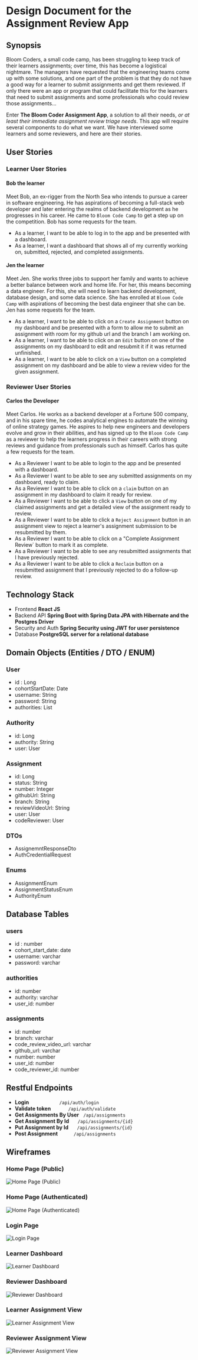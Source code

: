 # Design Document for the Assignment Review App


## Synopsis
Bloom Coders, a small code camp, has been struggling to keep track of their learners assignments; over time, this has become a logistical nightmare. The managers have requested that the engineering teams come up with some solutions, and one part of the problem is that they do not have a good way for a learner to submit assignments and get them reviewed. If only there were an app or program that could facilitate this for the learners that need to submit assignments and some professionals who could review those assignments...

Enter **The Bloom Coder Assignment App**, a solution to all their needs, *or at least their immediate assignment review triage needs*. This app will require several components to do what we want. We have interviewed some learners and some reviewers, and here are their stories.

## User Stories

### Learner User Stories
#### Bob the learner
Meet Bob, an ex-rigger from the North Sea who intends to pursue a career in software engineering. He has aspirations of becoming a full-stack web developer and later entering the realms of backend development as he progresses in his career. He came to `Bloom Code Camp` to get a step up on the competition. Bob has some requests for the team.

- As a learner, I want to be able to log in to the app and be presented with a dashboard.
- As a learner, I want a dashboard that shows all of my currently working on, submitted, rejected, and completed assignments.

#### Jen the learner
Meet Jen. She works three jobs to support her family and wants to achieve a better balance between work and home life. For her, this means becoming a data engineer. For this, she will need to learn backend development, database design, and some data science. She has enrolled at `Bloom Code Camp` with aspirations of becoming the best data engineer that she can be. Jen has some requests for the team.

- As a learner, I want to be able to click on a `Create Assignment` button on my dashboard and be presented with a form to allow me to submit an assignment with room for my github url and the branch I am working on.
- As a learner, I want to be able to click on an `Edit` button on one of the assignments on my dashboard to edit and resubmit it if it was returned unfinished.
- As a learner, I want to be able to click on a `View` button on a completed assignment on my dashboard and be able to view a review video for the given assignment.

### Reviewer User Stories

#### Carlos the Developer
Meet Carlos. He works as a backend developer at a Fortune 500 company, and in his spare time, he codes analytical engines to automate the winning of online strategy games. He aspires to help new engineers and developers evolve and grow in their abilities, and has signed up to the `Bloom Code Camp` as a reviewer to help the learners progress in their careers with strong reviews and guidance from professionals such as himself. Carlos has quite a few requests for the team.

- As a Reviewer I want to be able to login to the app and be presented with a dashboard.
- As a Reviewer I want to be able to see any submitted assignments on my dashboard, ready to claim.
- As a Reviewer I want to be able to click on a `claim` button on an assignment in my dashboard to claim it ready for review.
- As a Reviewer I want to be able to click a `View` button on one of my claimed assignments and get a detailed view of the assignment ready to review.
- As a Reviewer I want to be able to click a `Reject Assignment` button in an assignment view to reject a learner's assignment submission to be resubmitted by them.
- As a Reviewer I want to be able to click on a "Complete Assignment Review` button to mark it as complete.
- As a Reviewer I want to be able to see any resubmitted assignments that I have previously rejected.
- As a Reviewer I want to be able to click a `Reclaim` button on a resubmitted assignment that I previously rejected to do a follow-up review.

## Technology Stack
- Frontend **React JS**
- Backend API **Spring Boot with Spring Data JPA with Hibernate and the Postgres Driver**
- Security and Auth **Spring Security using JWT for user persistence**
- Database **PostgreSQL server for a relational database**

## Domain Objects (Entities / DTO / ENUM)

### User
- id : Long
- cohortStartDate: Date
- username: String
- password: String
- authorities: List<Authority>

### Authority
- id: Long
- authority: String
- user: User

### Assignment
- id: Long
- status: String
- number: Integer
- githubUrl: String
- branch: String
- reviewVideoUrl: String
- user: User
- codeReviewer: User

### DTOs
- AssignemntResponseDto
- AuthCredentialRequest

### Enums
- AssignmentEnum
- AssignmentStatusEnum
- AuthorityEnum

## Database Tables

### users
- id : number
- cohort_start_date: date
- username: varchar
- password: varchar

### authorities
- id: number
- authority: varchar
- user_id: number

### assignments
- id: number
- branch: varchar
- code_review_video_url: varchar
- github_url: varchar
- number: number
- user_id: number
- code_reviewer_id: number

## Restful Endpoints

- **Login**                     `/api/auth/login`
- **Validate token**            `/api/auth/validate`
- **Get Assignments By User**   `/api/assignments`
- **Get Assignment By Id**      `/api/assignments/{id}`
- **Put Assignment by Id**      `/api/assignments/{id}`
- **Post Assignment**           `/api/assignments`




## Wireframes

### Home Page (Public)
![Home Page (Public)](./images/home_page_public.jpg)

### Home Page (Authenticated)
![Home Page (Authenticated)](./images/home_page_authenticated.jpg)

### Login Page
![Login Page](./images/login_page.jpg)

### Learner Dashboard
![Learner Dashboard](./images/learner_dashboard.jpg)

### Reviewer Dashboard
![Reviewer Dashboard](./images/reviewer_dashboard.jpg)

### Learner Assignment View
![Learner Assignment View](./images/learner_assignment_view.jpg)

### Reviewer Assignment View
![Reviewer Assignment View](./images/reviewer_assignment_view.jpg)
